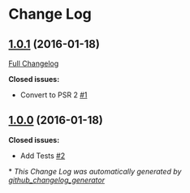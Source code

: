 # Change Log

## [1.0.1](https://github.com/gordonbanderson/weboftalent-index-lastedited/tree/1.0.1) (2016-01-18)
[Full Changelog](https://github.com/gordonbanderson/weboftalent-index-lastedited/compare/1.0.0...1.0.1)

**Closed issues:**

- Convert to PSR 2 [\#1](https://github.com/gordonbanderson/weboftalent-index-lastedited/issues/1)

## [1.0.0](https://github.com/gordonbanderson/weboftalent-index-lastedited/tree/1.0.0) (2016-01-18)
**Closed issues:**

- Add Tests [\#2](https://github.com/gordonbanderson/weboftalent-index-lastedited/issues/2)



\* *This Change Log was automatically generated by [github_changelog_generator](https://github.com/skywinder/Github-Changelog-Generator)*